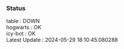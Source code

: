 ### Status


table : DOWN  
hogwarts : OK  
icy-bot : OK  
Latest Update : 2024-05-29 18:10:45.080288

